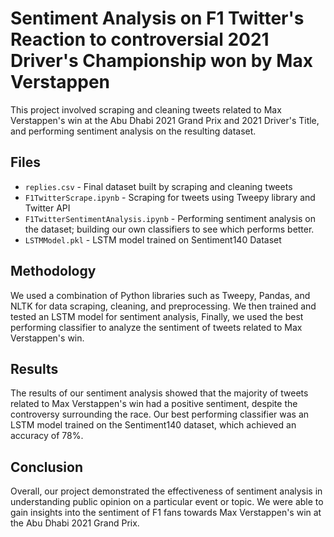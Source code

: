 # Sentiment Analysis on F1 Twitter's Reaction to controversial 2021 Driver's Championship won by Max Verstappen

This project involved scraping and cleaning tweets related to Max Verstappen's win at the Abu Dhabi 2021 Grand Prix and 2021 Driver's Title, and performing sentiment analysis on the resulting dataset. 

## Files

- `replies.csv` - Final dataset built by scraping and cleaning tweets
- `F1TwitterScrape.ipynb` - Scraping for tweets using Tweepy library and Twitter API
- `F1TwitterSentimentAnalysis.ipynb` - Performing sentiment analysis on the dataset; building our own classifiers to see which performs better.
- `LSTMModel.pkl` - LSTM model trained on Sentiment140 Dataset

## Methodology

We used a combination of Python libraries such as Tweepy, Pandas, and NLTK for data scraping, cleaning, and preprocessing. We then trained and tested an LSTM model for sentiment analysis, Finally, we used the best performing classifier to analyze the sentiment of tweets related to Max Verstappen's win.

## Results

The results of our sentiment analysis showed that the majority of tweets related to Max Verstappen's win had a positive sentiment, despite the controversy surrounding the race. Our best performing classifier was an LSTM model trained on the Sentiment140 dataset, which achieved an accuracy of 78%.

## Conclusion

Overall, our project demonstrated the effectiveness of sentiment analysis in understanding public opinion on a particular event or topic. We were able to gain insights into the sentiment of F1 fans towards Max Verstappen's win at the Abu Dhabi 2021 Grand Prix.
